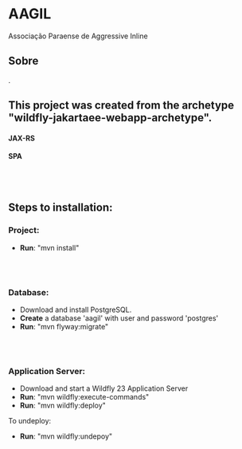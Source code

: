 # AAGIL
Associação Paraense de Aggressive Inline
<div>
		<h2>Sobre</h2>
		<p>.</p>
	</div>

## This project was created from the archetype "wildfly-jakartaee-webapp-archetype".
#### JAX-RS
#### SPA
<br/><br/>
## Steps to installation:
### Project:
<ul>
	<li><strong>Run</strong>: "mvn install"</li>
</ul>
<br/><br/>

### Database:
<ul>
	<li>Download and install PostgreSQL.</li>
	<li><strong>Create</strong> a database 'aagil' with user and password 'postgres'</li>
	<li><strong>Run</strong>: "mvn flyway:migrate"</li>
</ul>
<br/><br/>
	
### Application Server:
<ul>
	<li>Download and start a Wildfly 23 Application Server</li>
	<li><strong>Run</strong>: "mvn wildfly:execute-commands"</li>
	<li><strong>Run</strong>: "mvn wildfly:deploy"</li>
</ul>

To undeploy:<p>
<ul>
	<li><strong>Run</strong>: "mvn wildfly:undepoy"</li>
</ul>
